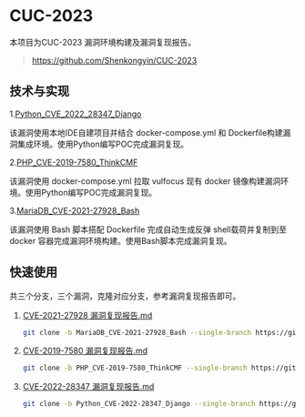 # CUC-2023

本项目为CUC-2023 漏洞环境构建及漏洞复现报告。

> https://github.com/Shenkongyin/CUC-2023



## 技术与实现

1.[Python_CVE_2022_28347_Django](https://github.com/Shenkongyin/CUC-2023/tree/Python_CVE-2022-28347_Django)

该漏洞使用本地IDE自建项目并结合 docker-compose.yml 和 Dockerfile构建漏洞集成环境。使用Python编写POC完成漏洞复现。

2.[PHP_CVE-2019-7580_ThinkCMF](https://github.com/Shenkongyin/CUC-2023/tree/PHP_CVE-2019-7580_ThinkCMF)

该漏洞使用 docker-compose.yml 拉取 vulfocus 现有 docker 镜像构建漏洞环境。使用Python编写POC完成漏洞复现。

3.[MariaDB_CVE-2021-27928_Bash](https://github.com/Shenkongyin/CUC-2023/tree/MariaDB_CVE-2021-27928_Bash)

该漏洞使用 Bash 脚本搭配 Dockerfile 完成自动生成反弹 shell载荷并复制到至 docker 容器完成漏洞环境构建。使用Bash脚本完成漏洞复现。



## 快速使用

共三个分支，三个漏洞，克隆对应分支，参考漏洞复现报告即可。

1. [CVE-2021-27928 漏洞复现报告.md](MariaDB_CVE-2021-27928_Bash/漏洞复现报告.md)

   ```sh
   git clone -b MariaDB_CVE-2021-27928_Bash --single-branch https://github.com/Shenkongyin/CUC-2023
   ```

2. [CVE-2019-7580 漏洞复现报告.md](PHP_CVE-2019-7580_ThinkCMF/漏洞复现报告.md)

   ```sh
   git clone -b PHP_CVE-2019-7580_ThinkCMF --single-branch https://github.com/Shenkongyin/CUC-2023
   ```

3. [CVE-2022-28347 漏洞复现报告.md](Python_CVE-2022-28347_Django/漏洞复现报告.md)

   ```sh
   git clone -b Python_CVE-2022-28347_Django --single-branch https://github.com/Shenkongyin/CUC-2023
   ```
